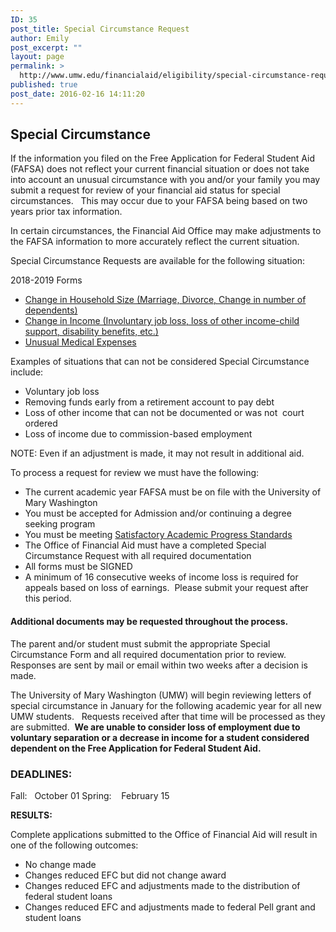 ```yaml
---
ID: 35
post_title: Special Circumstance Request
author: Emily
post_excerpt: ""
layout: page
permalink: >
  http://www.umw.edu/financialaid/eligibility/special-circumstance-request/
published: true
post_date: 2016-02-16 14:11:20
---
```

<h2>Special Circumstance</h2>
If the information you filed on the Free Application for Federal Student Aid (FAFSA) does not reflect your current financial situation or does not take into account an unusual circumstance with you and/or your family you may submit a request for review of your financial aid status for special circumstances.   This may occur due to your FAFSA being based on two years prior tax information.

In certain circumstances, the Financial Aid Office may make adjustments to the FAFSA information to more accurately reflect the current situation.

Special Circumstance Requests are available for the following situation:

2018-2019 Forms
<ul>
 	<li><a href="http://www.umw.edu/financialaid/wp-content/uploads/sites/31/2017/12/18-19SpecialCircumstance-Change-in-Household.pdf">Change in Household Size (Marriage, Divorce, Change in number of dependents)</a></li>
 	<li><a href="http://www.umw.edu/financialaid/wp-content/uploads/sites/31/2017/12/18-19SpecialCircumstance-Change-in-Income.pdf">Change in Income (Involuntary job loss, loss of other income-child support, disability benefits, etc.)</a></li>
 	<li><a href="http://www.umw.edu/financialaid/wp-content/uploads/sites/31/2018/04/18-19SpecialCircumstance-Medical-Expenses.pdf">Unusual Medical Expenses</a></li>
</ul>
Examples of situations that can not be considered Special Circumstance include:
<ul>
 	<li>Voluntary job loss</li>
 	<li>Removing funds early from a retirement account to pay debt</li>
 	<li>Loss of other income that can not be documented or was not  court ordered</li>
 	<li>Loss of income due to commission-based employment</li>
</ul>
NOTE: Even if an adjustment is made, it may not result in additional aid.

To process a request for review we must have the following:
<ul>
 	<li>The current academic year FAFSA must be on file with the University of Mary Washington</li>
 	<li>You must be accepted for Admission and/or continuing a degree seeking program</li>
 	<li>You must be meeting <a href="http://www.umw.edu/financialaid/eligibility/satisfactory-academic-progress/">Satisfactory Academic Progress Standards</a></li>
 	<li>The Office of Financial Aid must have a completed Special Circumstance Request with all required documentation</li>
 	<li>All forms must be SIGNED</li>
 	<li>A minimum of 16 consecutive weeks of income loss is required for appeals based on loss of earnings.  Please submit your request after this period.</li>
</ul>
<h4>Additional documents may be requested throughout the process.</h4>
The parent and/or student must submit the appropriate Special Circumstance Form and all required documentation prior to review.   Responses are sent by mail or email within two weeks after a decision is made.

The University of Mary Washington (UMW) will begin reviewing letters of special circumstance in January for the following academic year for all new UMW students.   Requests received after that time will be processed as they are submitted.  <strong>We are unable to consider loss of employment due to voluntary separation or a decrease in income for a student considered dependent on the Free Application for Federal Student Aid.</strong>
<h3>DEADLINES:</h3>
Fall:   October 01
Spring:    February 15

<strong>RESULTS:</strong>

Complete applications submitted to the Office of Financial Aid will result in one of the following outcomes:
<ul>
 	<li>No change made</li>
 	<li>Changes reduced EFC but did not change award</li>
 	<li>Changes reduced EFC and adjustments made to the distribution of federal student loans</li>
 	<li>Changes reduced EFC and adjustments made to federal Pell grant and student loans</li>
</ul>